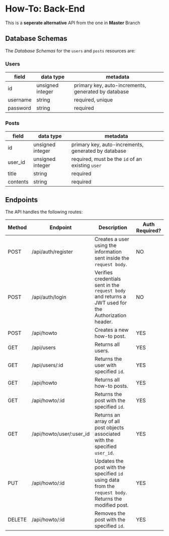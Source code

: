 # How-To: Back-End
This is a **seperate alternative** API from the one in **Master** Branch

## Database Schemas

The _Database Schemas_ for the `users` and `posts` resources are:

### Users

| field | data type        | metadata                                            |
| ----- | ---------------- | --------------------------------------------------- |
| id    | unsigned integer | primary key, auto-increments, generated by database |
| username | string        | required, unique                                    |
| password | string        | required                                            |

### Posts

| field   | data type        | metadata                                            |
| ------- | ---------------- | --------------------------------------------------- |
| id      | unsigned integer | primary key, auto-increments, generated by database |
| user_id | unsigned integer | required, must be the `id` of an existing `user`    |
| title   | string           | required                                            |
| contents | string           | required                                           |

## Endpoints

The API handles the following routes:

| Method | Endpoint                | Description                                                                                                                                                                 | Auth Required? |
| ------ | ----------------------- | --------------------------------------------------------------------------------------------------------------------------------------------------------------------------- | -------------- |
| POST   | /api/auth/register      | Creates a user using the information sent inside the `request body`.                                                                                                        | NO             |
| POST   | /api/auth/login         | Verifies credentials sent in the `request body` and returns a JWT used for the Authorization header.                                                                        | NO             |
| POST   | /api/howto              | Creates a new how-to post.                                                                                                                                                  | YES            |
| GET    | /api/users              | Returns all users.                                                                                                                                                          | YES            |
| GET    | /api/users/:id          | Returns the user with specified `id`.                                                                                                                                       | YES            |
| GET    | /api/howto              | Returns all how-to posts.                                                                                                                                                   | YES            |
| GET    | /api/howto/:id          | Returns the post with the specified `id`.                                                                                                                                   | YES            |
| GET    | /api/howto/user/:user_id | Returns an array of all post objects associated with the specified `user_id`.                                                                                              | YES            |
| PUT    | /api/howto/:id          | Updates the post with the specified `id` using data from the `request body`. Returns the modified post.                                                                     | YES            |
| DELETE | /api/howto/:id          | Removes the post with the specified `id`.                                                                                                                                   | YES            |

